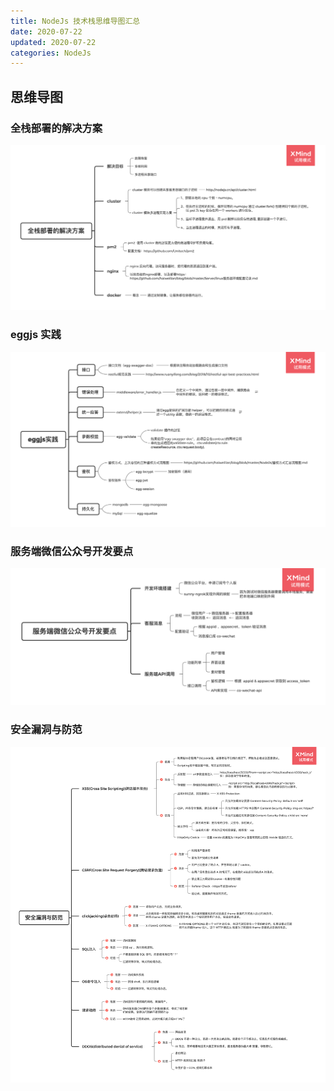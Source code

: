 ```yaml
---
title: NodeJs 技术栈思维导图汇总
date: 2020-07-22
updated: 2020-07-22
categories: NodeJs
---
```


## 思维导图

### 全栈部署的解决方案

![全栈部署的解决方案](../Map/NodeJs/全栈部署的解决方案.png)

### eggjs 实践

![eggjs实践](../Map/NodeJs/eggjs实践.png)

### 服务端微信公众号开发要点

![服务端微信公众号开发要点](../Map/NodeJs/服务端微信公众号开发要点.png)

### 安全漏洞与防范

![安全漏洞与防范](../Map/NodeJs/安全漏洞与防范.png)
